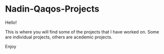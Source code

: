 # Nadin-Qaqos-Projects

Hello! 

This is where you will find some of the projects that I have worked on. 
Some are individual projects, others are acedemic projects.  

Enjoy 
